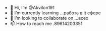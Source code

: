 - 👋 Hi, I’m @Akvilon191
- 🌱 I’m currently learning ...работа  в  it сфере
- 💞️ I’m looking to collaborate on ...всех
- 📫 How to reach me .89614203351

<!---
Akvilon191/Akvilon191 is a ✨ special ✨ repository because its `README.md` (this file) appears on your GitHub profile.
You can click the Preview link to take a look at your changes.
--->

